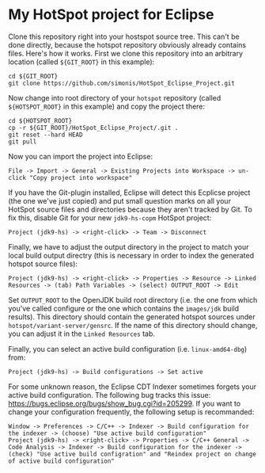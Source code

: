 # My HotSpot project for Eclipse

Clone this repository right into your hostspot source tree. This can't be done directly, because the hotspot repository obviously already contains files. Here's how it works. First we clone this repository into an arbitrary location (called `${GIT_ROOT}` in this example):

```
cd ${GIT_ROOT}
git clone https://github.com/simonis/HotSpot_Eclipse_Project.git
```

Now change into root directory of your `hotspot` repository (called `${HOTSPOT_ROOT}` in this example) and copy the project there:

```
cd ${HOTSPOT_ROOT}
cp -r ${GIT_ROOT}/HotSpot_Eclipse_Project/.git .
git reset --hard HEAD
git pull
```

Now you can import the project into Eclipse:

```
File -> Import -> General -> Existing Projects into Workspace -> un-click "Copy project into workspace"
```

If you have the Git-plugin installed, Eclipse will detect this Ecplicse project (the one we've just copied) and put small question marks on all your HotSpot source files and directories because they aren't tracked by Git. To fix this, disable Git for your new `jdk9-hs-copm` HotSpot project:

```
Project (jdk9-hs) -> <right-click> -> Team -> Disconnect
```

Finally, we have to adjust the output directory in the project to match your local build output directry (this is necessary in order to index the generated hotspot source files):

```
Project (jdk9-hs) -> <right-click> -> Properties -> Resource -> Linked Resources -> (tab) Path Variables -> (select) OUTPUT_ROOT -> Edit
```

Set `OUTPUT_ROOT` to the OpenJDK build root directory (i.e. the one from which you've called configure or the one which contains the `images/jdk` build results). This directory should contain the generated hotspot sources under `hotspot/variant-server/gensrc`. If the name of this directory should change, you can adjust it in the `Linked Resources` tab.

Finally, you can select an active build configuration (i.e. `linux-amd64-dbg`) from:

```
Project (jdk9-hs) -> Build configurations -> Set active
```

For some unknown reason, the Eclipse CDT Indexer sometimes forgets your active build configuration. The following bug tracks this issue: https://bugs.eclipse.org/bugs/show_bug.cgi?id=205299. If you want to change your configuration frequently, the following setup is recommanded:

```
Window -> Preferences -> C/C++ -> Indexer -> Build configuration for the indexer -> (choose) "Use active build configuration"
Project (jdk9-hs) -> <right-click> -> Properties -> C/C++ General -> Code Analysis -> Indexer -> Build configuration for the indexer -> (check) "Use active build configration" and "Reindex project on change of active build configuration"
```
